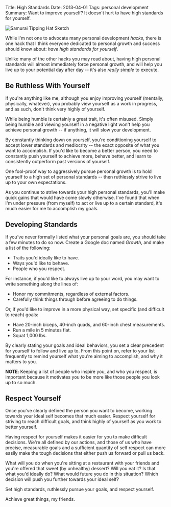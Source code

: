 Title: High Standards
Date: 2013-04-01
Tags: personal development
Summary: Want to improve yourself?  It doesn't hurt to have high standards for yourself.


![Samurai Tipping Hat Sketch][]


While I'm not one to advocate many personal development *hacks*, there is one
hack that I think everyone dedicated to personal growth and success should know
about: *have high standards for yourself*.

Unlike many of the other hacks you may read about, having high personal
standards will almost immediately force personal growth, and will help you live
up to your potential day after day -- it's also *really simple* to execute.


## Be Ruthless With Yourself

If you're anything like me, although you enjoy improving yourself (mentally,
physically, whatever), you probably view yourself as a work in progress, and as
such, don't think very highly of yourself.

While being humble is certainly a great trait, it's often misused.  Simply
being humble and viewing yourself in a negative light won't help you achieve
personal growth -- if anything, it will slow your development.

By constantly thinking down on yourself, you're conditioning yourself to accept
lower standards and mediocrity -- the exact opposite of what you want to
accomplish.  If you'd like to become a better person, you need to constantly
push yourself to achieve more, behave better, and learn to consistently
outperform past versions of yourself.

One fool-proof way to aggressively pursue personal growth is to hold yourself
to a high set of personal standards -- then ruthlessly strive to live up to
your own expectations.

As you continue to strive towards your high personal standards, you'll make
quick gains that would have come slowly otherwise.  I've found that when I'm
under pressure (from myself) to act or live up to a certain standard, it's much
easier for me to accomplish my goals.


## Developing Standards

If you've never formally listed what your personal goals are, you should take a
few minutes to do so now.  Create a Google doc named *Growth*, and make a list
of the following:

-   Traits you'd ideally like to have.
-   Ways you'd like to behave.
-   People who you respect.

For instance, if you'd like to always live up to your word, you may want to
write something along the lines of:

-   Honor my commitments, regardless of external factors.
-   Carefully think things through before agreeing to do things.

Or, if you'd like to improve in a more physical way, set specific (and
difficult to reach) goals:

-   Have 20-inch biceps, 40-inch quads, and 60-inch chest measurements.
-   Run a mile in 5 minutes flat.
-   Squat 1,000 lbs.

By clearly stating your goals and ideal behaviors, you set a clear precedent
for yourself to follow and live up to.  From this point on, refer to your list
frequently to remind yourself what you're aiming to accomplish, and why it
matters to you.

**NOTE**: Keeping a list of people who inspire you, and who you respect, is
important because it motivates you to be more like those people you look up to
so much.


## Respect Yourself

Once you've clearly defined the person you want to become, working towards your
ideal self becomes that much easier.  Respect yourself for striving to reach
difficult goals, and think highly of yourself as you work to better yourself.

Having respect for yourself makes it easier for you to make difficult decisions.
We're all defined by our actions, and those of us who have precise, measurable
goals and a sufficient quantity of self respect can more easily make the tough
decisions that either push us forward or pull us back.

What will you do when you're sitting at a restaurant with your friends and
you're offered that sweet (by unhealthy) dessert?  Will you eat it?  Is that
what you'd ideally do?  What would future you do in this situation?  Which
decision will push you further towards your ideal self?

Set high standards, ruthlessly pursue your goals, and respect yourself.

Achieve great things, my friends.


  [Samurai Tipping Hat Sketch]: {filename}/images/2013/samurai-tipping-hat-sketch.jpg "Samurai Tipping Hat Sketch"
